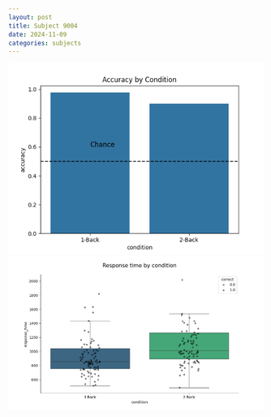 ```yaml
---
layout: post
title: Subject 9004
date: 2024-11-09
categories: subjects
---
```


![](data/9004/run-12/9004_ATS_acc.png)
![](data/9004/run-12/9004_ATS_rt.png)

